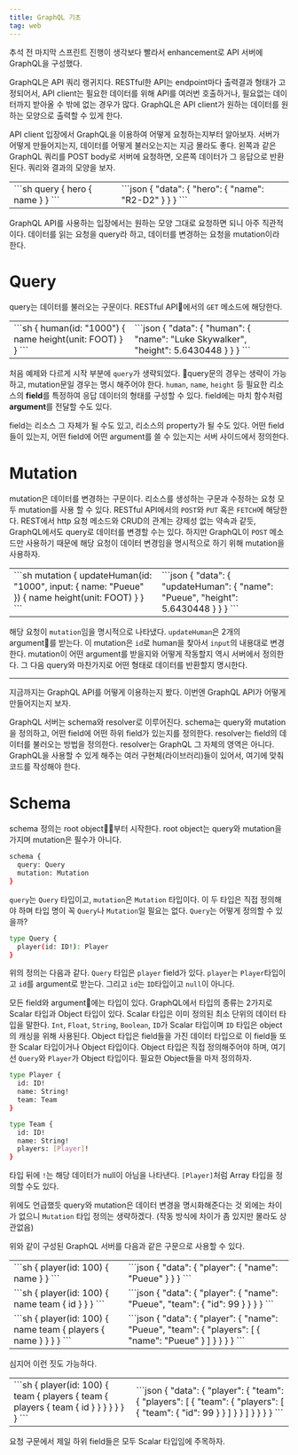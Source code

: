 ```yaml
---
title: GraphQL 기초
tag: web
---
```


추석 전 마지막 스프린트 진행이 생각보다 빨라서 enhancement로 API 서버에 GraphQL을 구성했다.

GraphQL은 API 쿼리 랭귀지다. RESTful한 API는 endpoint마다 출력결과 형태가 고정되어서, API client는 필요한 데이터를 위해 API를 여러번 호출하거나, 필요없는 데이터까지 받아올 수 밖에 없는 경우가 많다. GraphQL은 API client가 원하는 데이터를 원하는 모양으로 출력할 수 있게 한다.

API client 입장에서 GraphQL을 이용하여 어떻게 요청하는지부터 알아보자. 서버가 어떻게 만들어지는지, 데이터를 어떻게 불러오는지는 지금 몰라도 좋다. 왼쪽과 같은 GraphQL 쿼리를 POST body로 서버에 요청하면, 오른쪽 데이터가 그 응답으로 반환된다. 쿼리와 결과의 모양을 보자.

<table>
<td>
<div markdown="1">
```sh
query {
  hero {
    name
  }
}
```
</div>
</td>
<td>
<div markdown="1">
```json
{
  "data": {
    "hero": {
      "name": "R2-D2"
    }
  }
}
```
</div>
</td>
</table>

GraphQL API를 사용하는 입장에서는 원하는 모양 그대로 요청하면 되니 아주 직관적이다. 데이터를 읽는 요청을 query라 하고, 데이터를 변경하는 요청을 mutation이라 한다. 

# Query

query는 데이터를 불러오는 구문이다. RESTful API에서의 `GET` 메소드에 해당한다.

<table>
<td>
<div markdown="1">
```sh
{
  human(id: "1000") {
    name
    height(unit: FOOT)
  }
}
```
</div>
</td>
<td>
<div markdown="1">
```json
{
  "data": {
    "human": {
      "name": "Luke Skywalker",
      "height": 5.6430448
    }
  }
}
```
</div>
</td>
</table>

처음 예제와 다르게 시작 부분에 `query`가 생략되었다. query문의 경우는 생략이 가능하고, mutation문일 경우는 명시 해주어야 한다. `human`, `name`, `height` 등 필요한 리소스의 **field**를 특정하여 응답 데이터의 형태를 구성할 수 있다. field에는 마치 함수처럼 **argument**를 전달할 수도 있다.

field는 리소스 그 자체가 될 수도 있고, 리소스의 property가 될 수도 있다. 어떤 field들이 있는지, 어떤 field에 어떤 argument를 쓸 수 있는지는 서버 사이드에서 정의한다.

# Mutation

mutation은 데이터를 변경하는 구문이다. 리소스를 생성하는 구문과 수정하는 요청 모두 mutation를 사용 할 수 있다. RESTful API에서의 `POST`와 `PUT` 혹은 `FETCH`에 해당한다. REST에서 http 요청 메소드와 CRUD의 관계는 걍제성 없는 약속과 같듯, GraphQL에서도 query로 데이터를 변경할 수는 있다. 하지만 GraphQL이 `POST` 메소드만 사용하기 때문에 해당 요청이 데이터 변경임을 명시적으로 하기 위해 mutation을 사용하자.

<table>
<td>
<div markdown="1">
```sh
mutation {
  updateHuman(id: "1000", input: {
    name: "Pueue"
  }) {
    name
    height(unit: FOOT)
  }
}
```
</div>
</td>
<td>
<div markdown="1">
```json
{
  "data": {
    "updateHuman": {
      "name": "Pueue",
      "height": 5.6430448
    }
  }
}
```
</div>
</td>
</table>

해당 요청이 `mutation`임을 명시적으로 나타냈다. `updateHuman`은 2개의 argument를 받는다. 이 mutation은 `id`로 human을 찾아서 `input`의 내용대로 변경한다. mutation이 어떤 argument를 받을지와 어떻게 작동할지 역시 서버에서 정의한다. 그 다음 query와 마찬가지로 어떤 형태로 데이터를 반환할지 명시한다.

---

지금까지는 GraphQL API를 어떻게 이용하는지 봤다. 이번엔 GraphQL API가 어떻게 만들어지는지 보자. 

GraphQL 서버는 schema와 resolver로 이루어진다. schema는 query와 mutation을 정의하고, 어떤 field에 어떤 하위 field가 있는지를 정의한다. resolver는 field의 데이터를 불러오는 방법을 정의한다. resolver는 GraphQL 그 자체의 영역은 아니다. GraphQL을 사용할 수 있게 해주는 여러 구현체(라이브러리)들이 있어서, 여기에 맞춰 코드를 작성해야 한다.

# Schema

schema 정의는 root object부터 시작한다. root object는 query와 mutation을 가지며 mutation은 필수가 아니다.
```sh
schema {
  query: Query
  mutation: Mutation
}
```

`query`는 `Query` 타입이고, `mutation`은 `Mutation` 타입이다. 이 두 타입은 직접 정의해야 하며 타입 명이 꼭 `Query`나 `Mutation`일 필요는 없다. `Query`는 어떻게 정의할 수 있을까?

```sh
type Query {
  player(id: ID!): Player
}
```

위의 정의는 다음과 같다. `Query` 타입은 `player` field가 있다. `player`는 `Player`타입이고 `id`를 argument로 받는다. 그리고 `id`는 `ID`타입이고 `null`이 아니다.

모든 field와 argument에는 타입이 있다. GraphQL에서 타입의 종류는 2가지로 Scalar 타입과 Object 타입이 있다. Scalar 타입은 이미 정의된 최소 단위의 데이터 타입을 말한다. `Int`, `Float`, `String`, `Boolean`, `ID`가 Scalar 타입이며 `ID` 타입은 object의 캐싱을 위해 사용된다. Object 타입은 field들을 가진 데이터 타입으로 이 field들 또한 Scalar 타입이거나 Object 타입이다. Object 타입은 직접 정의해주어야 하며, 여기선 `Query`와 `Player`가 Object 타입이다. 필요한 Object들을 마저 정의하자.

```sh
type Player {
  id: ID!
  name: String!
  team: Team
}

type Team {
  id: ID!
  name: String!
  players: [Player]!
}
```

타입 뒤에 `!`는 해당 데이터가 null이 아님을 나타낸다. `[Player]`처럼 Array 타입을 정의할 수도 있다.

위에도 언급했듯 query와 mutation은 데이터 변경을 명시화해준다는 것 외에는 차이가 없으니 `Mutation` 타입 정의는 생략하겠다. (작동 방식에 차이가 좀 있지만 몰라도 상관없음)

위와 같이 구성된 GraphQL 서버를 다음과 같은 구문으로 사용할 수 있다.

<table>
<tr>
<td>
<div markdown="1">
```sh
{
  player(id: 100) {
    name
  }
}
```
</div>
</td>
<td>
<div markdown="1">
```json
{
  "data": {
    "player": {
      "name": "Pueue"
    }
  }
}
```
</div>
</td>
</tr>
<tr>
<td>
<div markdown="1">
```sh
{
  player(id: 100) {
    name
    team {
      id
    }
  }
}
```
</div>
</td>
<td>
<div markdown="1">
```json
{
  "data": {
    "player": {
      "name": "Pueue",
      "team": {
        "id": 99
      }
    }
  }
}
```
</div>
</td>
</tr>
<tr>
<td>
<div markdown="1">
```sh
{
  player(id: 100) {
    name
    team {
      players {
        name
      }
    }
  }
}
```
</div>
</td>
<td>
<div markdown="1">
```json
{
  "data": {
    "player": {
      "name": "Pueue",
      "team": {
        "players": [
          {
            "name": "Pueue"
          }
        ]
      }
    }
  }
}
```
</div>
</td>
</tr>
</table>

심지어 이런 짓도 가능하다.

<table>
<td>
<div markdown="1">
```sh
{
  player(id: 100) {
    team {
      players {
        team {
          players {
            team {
              id
            }
          }
        } 
      }
    }
  }
}
```
</div>
</td>
<td>
<div markdown="1">
```json
{
  "data": {
    "player": {
      "team": {
        "players": [
          {
            "team": {
              "players": [
                {
                  "team": {
                    "id": 99
                  }
                }
              ]
            }
          }
        ]
      }
    }
  }
}
```
</div>
</td>
</table>

요청 구문에서 제일 하위 field들은 모두 Scalar 타입임에 주목하자.